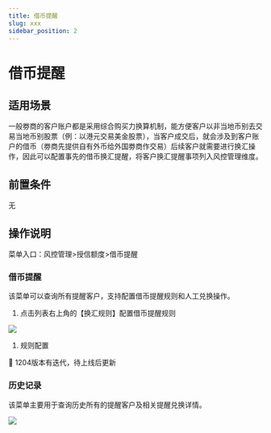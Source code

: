 ```yaml
---
title: 借币提醒
slug: xxx
sidebar_position: 2
---
```



# 借币提醒

## 适用场景

一般劵商的客户账户都是采用综合购买力换算机制，能方便客户以非当地币别去交易当地币别股票（例：以港元交易美金股票），当客户成交后，就会涉及到客户账户的借币（劵商先提供自有外币给外国劵商作交易）后续客户就需要进行换汇操作，因此可以配置事先的借币换汇提醒，将客户换汇提醒事项列入风控管理维度。

## 前置条件

无

## 操作说明

菜单入口：风控管理&gt;授信额度&gt;借币提醒

### 借币提醒

该菜单可以查询所有提醒客户，支持配置借币提醒规则和人工兑换操作。

1. 点击列表右上角的【换汇规则】配置借币提醒规则

<img src="/assets/CUSgbEbPLogSZyxUcCScPDN5nAm.png"/>

1. 规则配置

<div class="callout callout-bg-2 callout-border-2">
<p>📌 1204版本有迭代，待上线后更新</p>
</div>

### 历史记录

该菜单主要用于查询历史所有的提醒客户及相关提醒兑换详情。

<img src="/assets/QG7vb6a0gopDZOx5NAucgHIpnrd.png"/>

